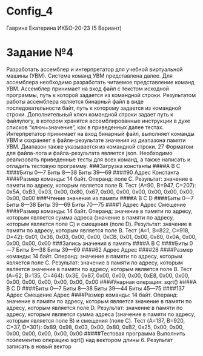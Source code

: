 # Config_4
Гаврина Екатерина ИКБО-20-23 (5 Вариант)
# Задание №4
Разработать ассемблер и интерпретатор для учебной виртуальной машины
(УВМ). Система команд УВМ представлена далее.
Для ассемблера необходимо разработать читаемое представление команд
УВМ. Ассемблер принимает на вход файл с текстом исходной программы, путь к
которой задается из командной строки. Результатом работы ассемблера является
бинарный файл в виде последовательности байт, путь к которому задается из
командной строки. Дополнительный ключ командной строки задает путь к файлулогу, в котором хранятся ассемблированные инструкции в духе списков
“ключ=значение”, как в приведенных далее тестах.
Интерпретатор принимает на вход бинарный файл, выполняет команды УВМ
и сохраняет в файле-результате значения из диапазона памяти УВМ. Диапазон
также указывается из командной строки.
27
Форматом для файла-лога и файла-результата является json.
Необходимо реализовать приведенные тесты для всех команд, а также
написать и отладить тестовую программу.
###Загрузка константы
####A B C
####Биты 0—7 Биты 8—38 Биты 39—69
####90 Адрес Константа
####Размер команды: 14 байт. Операнд: поле C. Результат: значение в памяти по
адресу, которым является поле B.
Тест (A=90, B=947, C=207):
0x5A, 0xB3, 0x03, 0x00, 0x80, 0x67, 0x00, 0x00, 0x00, 0x00, 0x00, 0x00, 0x00,
0x00
###Чтение значения из памяти
####A B C D
####Биты 0—7 Биты 8—38 Биты 39—69 Биты 70—75
####1 Адрес Адрес Смещение
####Размер команды: 14 байт. Операнд: значение в памяти по адресу, которым
является сумма адреса (значение в памяти по адресу, которым является поле C) и
смещения (поле D). Результат: значение в памяти по адресу, которым является
поле B.
Тест (A=1, B=822, C=918, D=42):
0x01, 0x36, 0x03, 0x00, 0x00, 0xCB, 0x01, 0x00, 0x80, 0x0A, 0x00, 0x00, 0x00,
0x00
###Запись значения в память
####A B C
####Биты 0—7 Биты 8—38 Биты 39—69
####62 Адрес Адрес
####28
####Размер команды: 14 байт. Операнд: значение в памяти по адресу, которым
является поле C. Результат: значение в памяти по адресу, которым является
значение в памяти по адресу, которым является поле B.
Тест (A=62, B=135, C=464):
0x3E, 0x87, 0x00, 0x00, 0x00, 0xE8, 0x00, 0x00, 0x00, 0x00, 0x00, 0x00, 0x00,
0x00
####Унарная операция: sqrt()
####A B C D
####Биты 0—7 Биты 8—38 Биты 39—44 Биты 45—75
####137 Адрес Смещение Адрес
####Размер команды: 14 байт. Операнд: значение в памяти по адресу, которым
является значение в памяти по адресу, которым является поле D. Результат:
значение в памяти по адресу, которым является сумма адреса (значение в памяти
по адресу, которым является поле B) и смещения (поле C).
Тест (A=137, B=920, C=37, D=301):
0x89, 0x98, 0x03, 0x00, 0x80, 0xB2, 0x25, 0x00, 0x00, 0x00, 0x00, 0x00, 0x00,
0x00
#####Тестовая программа
Выполнить поэлементно операцию sqrt() над вектором длины 6. Результат
записать в новый вектор
